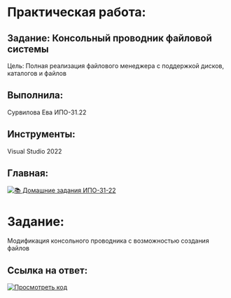# Практическая работа:
## Задание: Консольный проводник файловой системы
Цель: Полная реализация файлового менеджера с поддержкой дисков, каталогов и файлов

## Выполнила: 
Сурвилова Ева ИПО-31.22
## Инструменты:
Visual Studio 2022

## Главная:
[![📚 Домашние задания ИПО-31-22](https://img.shields.io/badge/📚_Главная-4285F4?style=for-the-badge&logo=github&logoColor=white)](https://github.com/wienwe/DyadyaRyuba/blob/main/HomeworkForRyubakov/README.md)

# Задание:
Модификация консольного проводника с возможностью создания файлов

## Ссылка на ответ:

[![Просмотреть код](https://img.shields.io/badge/💻_Ответ-4285F4?style=for-the-badge&logo=csharp&logoColor=white)](https://github.com/wienwe/DyadyaRyuba/blob/main/HomeworkForRyubakov/Консольный%20проводник%20файловой%20системы/ConsoleProvider.cs)
